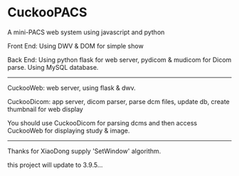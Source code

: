 # CuckooPACS
A mini-PACS web system using javascript and python

Front End:
Using DWV & DOM for simple show

Back End:
Using python  flask for web server, pydicom & mudicom for Dicom parse.
Using MySQL database.

---------------
CuckooWeb: web server, using flask & dwv.

CuckooDicom: app server, dicom parser, parse dcm files, update db, create thumbnail for web display

You should use CuckooDicom for parsing dcms and then access CuckooWeb for displaying study & image.

-----------
Thanks for XiaoDong supply 'SetWindow' algorithm.

this project will update to 3.9.5...


